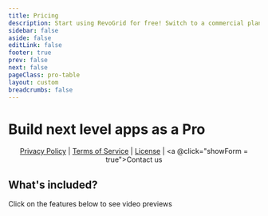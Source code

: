 ```yaml
---
title: Pricing
description: Start using RevoGrid for free! Switch to a commercial plan to access advanced features & technical support.
sidebar: false
aside: false
editLink: false
footer: true
prev: false
next: false
pageClass: pro-table
layout: custom
breadcrumbs: false
---
```


<style lang="scss" src="./pro.styles.scss"></style>


<script lang="ts" setup>
import { ref } from 'vue'
import { PRICES } from './prices'
import Plan from './Plan.vue'
import ContactForm from './ContactForm.vue'

import type { DefaultTheme } from 'vitepress/theme'
import VPTeamMembers from 'vitepress/dist/client/theme-default/components/VPTeamMembers.vue'
import { features, proWhy } from './features'
import { featuresPro } from './features.pro'
import FeaturesGrid from './FeaturesGrid.vue'

import { ElSwitch, ElTooltip } from 'element-plus'
import 'element-plus/es/components/switch/style/css'
import 'element-plus/es/components/tooltip/style/css'
import 'element-plus/theme-chalk/dark/css-vars.css'

let showForm = ref(false) // isVisible

const isAnnual = ref(true)
</script>

<div class="description">
<Badge type="tip" text="Pricing" />

# Build next level apps as a Pro

</div>

<div class="vp-card plans">
    <div class="plans-container">
      <Plan
        title="Pro Light"
        class="pro highlight"
        description="Best for start-ups and businesses who build commercial products with RevoGrid."
        buttonText="Buy now"
        :price="isAnnual ? PRICES.light.month : PRICES.light.perpetual"
        :pricePeriod="isAnnual ? 'month' : 'year'"
        :features="[
        `Access to all <a href='#What-s-included-'>Pro Examples</a>.`,
        `Plugins and Documentation.`,
        ]"
        :href="PRICES.light.link"
      />
      <Plan
        title="Pro Advanced"
        class="pro"
        buttonTheme="alt"
        description="Best for companies and individuals that want a direct wire to the RevoGrid team experience."
        buttonText="Buy Now"
        :price="isAnnual ? PRICES.advanced.month : PRICES.advanced.perpetual"
        :pricePeriod="isAnnual ? 'month' : 'year'"
        :features="[
          `<a href='/pro/ai' class='VPBadge danger'>AI Agent</a> for plugin code generation`,
          `Access to all <a href='#What-s-included-'>Pro Examples</a>, Plugins and Documentation.`,
          `Up to 1 hour of individual support via email per month.`,
          `Prioritized Feature Requests, Github Issues and Pull Requests.`,
          `Introduction call with one of the creators.`
        ]"
        :href="PRICES.advanced.link"
        />
    </div>
</div>

<div style="text-align: center;">

[Privacy Policy](./policies/privacy) | [Terms of Service](./policies/terms) | [License](./policies/license) | <a @click="showForm = true">Contact us</a>

</div>
<ContactForm :isVisible="showForm" @close="showForm = false"/>



<div class="description">

## What's included?

Click on the features below to see video previews

</div>
<br/>

<FeaturesGrid :features="featuresPro" />

<br />
<br />
<br />

<!--@include: ./_frequent-questions.md -->
